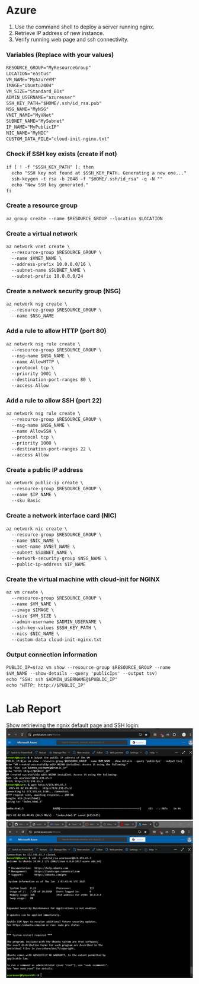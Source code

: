 # Azure												
1.	Use the command shell to deploy a server running nginx.
2.	Retrieve IP address of new instance.
3.	Verify running web page and ssh connectivity.

### Variables (Replace with your values)
```
RESOURCE_GROUP="MyResourceGroup"
LOCATION="eastus"
VM_NAME="MyAzureVM"
IMAGE="Ubuntu2404"
VM_SIZE="Standard_B1s"
ADMIN_USERNAME="azureuser"
SSH_KEY_PATH="$HOME/.ssh/id_rsa.pub"
NSG_NAME="MyNSG"
VNET_NAME="MyVNet"
SUBNET_NAME="MySubnet"
IP_NAME="MyPublicIP"
NIC_NAME="MyNIC"
CUSTOM_DATA_FILE="cloud-init-nginx.txt"
```
### Check if SSH key exists (create if not)
```
if [ ! -f "$SSH_KEY_PATH" ]; then
  echo "SSH key not found at $SSH_KEY_PATH. Generating a new one..."
  ssh-keygen -t rsa -b 2048 -f "$HOME/.ssh/id_rsa" -q -N ""
  echo "New SSH key generated."
fi
```
### Create a resource group
```
az group create --name $RESOURCE_GROUP --location $LOCATION
```
### Create a virtual network
```
az network vnet create \
  --resource-group $RESOURCE_GROUP \
  --name $VNET_NAME \
  --address-prefix 10.0.0.0/16 \
  --subnet-name $SUBNET_NAME \
  --subnet-prefix 10.0.0.0/24
```
### Create a network security group (NSG)
```
az network nsg create \
  --resource-group $RESOURCE_GROUP \
  --name $NSG_NAME
```
### Add a rule to allow HTTP (port 80)
```
az network nsg rule create \
  --resource-group $RESOURCE_GROUP \
  --nsg-name $NSG_NAME \
  --name AllowHTTP \
  --protocol tcp \
  --priority 1001 \
  --destination-port-ranges 80 \
  --access Allow
```
### Add a rule to allow SSH (port 22)
```
az network nsg rule create \
  --resource-group $RESOURCE_GROUP \
  --nsg-name $NSG_NAME \
  --name AllowSSH \
  --protocol tcp \
  --priority 1000 \
  --destination-port-ranges 22 \
  --access Allow
```
### Create a public IP address
```
az network public-ip create \
  --resource-group $RESOURCE_GROUP \
  --name $IP_NAME \
  --sku Basic
```
### Create a network interface card (NIC)
```
az network nic create \
  --resource-group $RESOURCE_GROUP \
  --name $NIC_NAME \
  --vnet-name $VNET_NAME \
  --subnet $SUBNET_NAME \
  --network-security-group $NSG_NAME \
  --public-ip-address $IP_NAME
```
### Create the virtual machine with cloud-init for NGINX
```
az vm create \
  --resource-group $RESOURCE_GROUP \
  --name $VM_NAME \
  --image $IMAGE \
  --size $VM_SIZE \
  --admin-username $ADMIN_USERNAME \
  --ssh-key-values $SSH_KEY_PATH \
  --nics $NIC_NAME \
  --custom-data cloud-init-nginx.txt
```

### Output connection information
```
PUBLIC_IP=$(az vm show --resource-group $RESOURCE_GROUP --name $VM_NAME --show-details --query 'publicIps' --output tsv)
echo "SSH: ssh $ADMIN_USERNAME@$PUBLIC_IP"
echo "HTTP: http://$PUBLIC_IP"
```
# Lab Report
Show retirieving the ngnix default page and SSH login:
![wget](Lab2-Azure-cli.png)
![ssh](Lab2-Azure-ssh.png)
